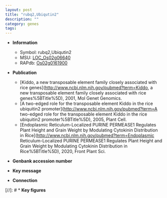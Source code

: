 ```yaml
---
layout: post
title: "rubq2,Ubiqutin2"
description: ""
category: genes
tags: 
---
```


* **Information**  
    + Symbol: rubq2,Ubiqutin2  
    + MSU: [LOC_Os02g06640](http://rice.uga.edu/cgi-bin/ORF_infopage.cgi?orf=LOC_Os02g06640)  
    + RAPdb: [Os02g0161900](https://rapdb.dna.affrc.go.jp/locus/?name=Os02g0161900)  

* **Publication**  
    + [Kiddo, a new transposable element family closely associated with rice genes](http://www.ncbi.nlm.nih.gov/pubmed?term=Kiddo, a new transposable element family closely associated with rice genes%5BTitle%5D), 2001, Mol Genet Genomics.
    + [A two-edged role for the transposable element Kiddo in the rice ubiquitin2 promoter](http://www.ncbi.nlm.nih.gov/pubmed?term=A two-edged role for the transposable element Kiddo in the rice ubiquitin2 promoter%5BTitle%5D), 2005, Plant Cell.
    + [Endoplasmic Reticulum-Localized PURINE PERMEASE1 Regulates Plant Height and Grain Weight by Modulating Cytokinin Distribution in Rice](http://www.ncbi.nlm.nih.gov/pubmed?term=Endoplasmic Reticulum-Localized PURINE PERMEASE1 Regulates Plant Height and Grain Weight by Modulating Cytokinin Distribution in Rice%5BTitle%5D), 2020, Front Plant Sci.

* **Genbank accession number**  

* **Key message**  

* **Connection**  

[//]: # * **Key figures**  


